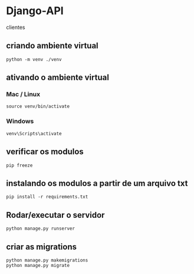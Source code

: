 # Django-API
clientes


## criando ambiente virtual

```
python -m venv ./venv
```


## ativando o ambiente virtual

### Mac / Linux

```
source venv/bin/activate 
```

### Windows
```
venv\Scripts\activate
```


## verificar os modulos 
```
pip freeze
```


## instalando os modulos a partir de um arquivo txt 
```
pip install -r requirements.txt
```


## Rodar/executar o servidor 
```
python manage.py runserver
```

## criar as migrations 
```
python manage.py makemigrations
python manage.py migrate
```